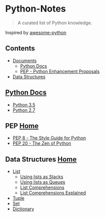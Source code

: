 # Python-Notes

> A curated list of Python knowledge. 

Inspired by [awesome-python](https://github.com/vinta/awesome-python#awesome-python)

## Contents

- [Documents](#contents)
  - [Python Docs](#python-docs)
  - [PEP - Python Enhancement Proposals](#pep)
- [Data Structures](#data-structures)

## [Python Docs](#contents)

- [Python 3.5](https://docs.python.org/3.5/)
- [Python 2.7](https://docs.python.org/2.7/)

## PEP [Home](#contents)

- [PEP 8 - The Style Guide for Python](https://www.python.org/dev/peps/pep-0008/)
- [PEP 20 - The Zen of Python](https://www.python.org/dev/peps/pep-0020/)

## Data Structures [Home](#contents)

- [List](https://docs.python.org/3.5/tutorial/datastructures.html#more-on-lists)
  - [Using lists as Stacks](https://docs.python.org/3.5/tutorial/datastructures.html#using-lists-as-stacks)
  - [Using lists as Queues](https://docs.python.org/3.5/tutorial/datastructures.html#using-lists-as-queues)
  - [List Comprehensions](https://docs.python.org/3.5/tutorial/datastructures.html#list-comprehensions)
  - [List Comprehensions Explained](http://treyhunner.com/2015/12/python-list-comprehensions-now-in-color/)
- [Tuple](https://docs.python.org/3.5/tutorial/datastructures.html#tuples-and-sequences)
- [Set](https://docs.python.org/3.5/tutorial/datastructures.html#sets)
- [Dictionary](https://docs.python.org/3.5/tutorial/datastructures.html#dictionaries)

